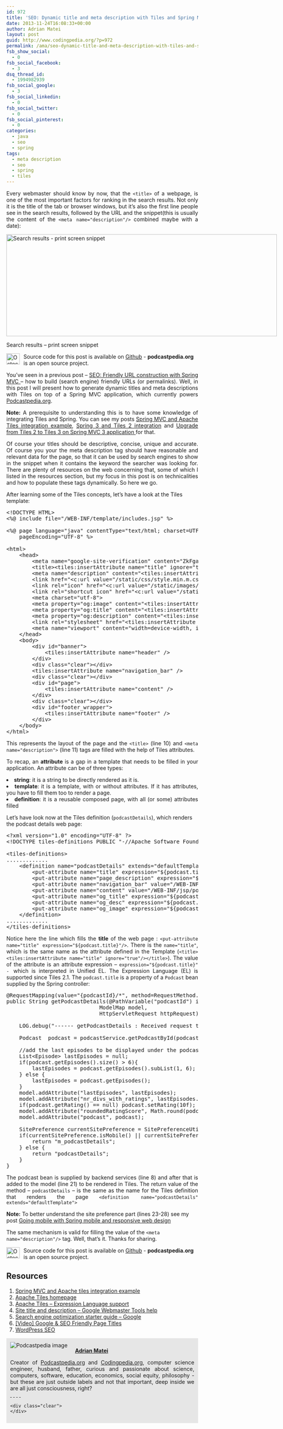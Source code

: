```yaml
---
id: 972
title: 'SEO: Dynamic title and meta description with Tiles and Spring MVC'
date: 2013-11-24T16:08:33+00:00
author: Adrian Matei
layout: post
guid: http://www.codingpedia.org/?p=972
permalink: /ama/seo-dynamic-title-and-meta-description-with-tiles-and-spring-mvc/
fsb_show_social:
  - 0
fsb_social_facebook:
  - 3
dsq_thread_id:
  - 1994982939
fsb_social_google:
  - 3
fsb_social_linkedin:
  - 0
fsb_social_twitter:
  - 0
fsb_social_pinterest:
  - 0
categories:
  - java
  - seo
  - spring
tags:
  - meta description
  - seo
  - spring
  - tiles
---
```

<p style="text-align: justify;">
  Every webmaster should know by now, that the <code>&lt;title&gt;</code> of a webpage, is one of the most important factors for ranking in the search results. Not only it is the title of the tab or browser windows, but it&#8217;s also the first line people see in the search results, followed by the URL and the snippet(this is usually the content of the <code>&lt;meta name="description"/&gt;</code> combined maybe with a date):
</p>

<div id="attachment_959" style="width: 721px" class="wp-caption alignnone">
  <a href="{{site.url}}/images/wp-content/uploads/2013/11/search-results-snippet.png"><img class="size-full wp-image-959" src="{{site.url}}/images/wp-content/uploads/2013/11/search-results-snippet.png" alt="Search results - print screen snippet" width="711" height="268" srcset="{{site.url}}/images/wp-content/uploads/2013/11/search-results-snippet.png 711w, {{site.url}}/images/wp-content/uploads/2013/11/search-results-snippet-300x113.png 300w" sizes="(max-width: 711px) 100vw, 711px" /></a>

  <p class="wp-caption-text">
    Search results &#8211; print screen snippet
  </p>
</div>

<p class="note_normal">
  <img style="float: left; width: 35px; height: 29px; margin-right: 10px;" src="{{site.url}}/images/wp-content/uploads/2015/06/Octocat-smaller.png" alt="Octocat" /> Source code for this post is available on <a href="https://github.com/PodcastpediaOrg/podcastpedia">Github</a> - <b>podcastpedia.org</b> is an open source project.
</p>

<p style="text-align: justify;">
  You&#8217;ve seen in a previous post &#8211; <a title="SEO: Friendly URL construction with Spring MVC" href="http://localhost/wordpress/2013/11/09/seo-friendly-url-construction-with-spring-mvc/" target="_blank">SEO: Friendly URL construction with Spring MVC </a> &#8211; how to build (search engine) friendly URLs (or permalinks). Well, in this post I will present how to generate dynamic titles and meta descriptions with Tiles on top of a Spring MVC application, which currently powers <a title="Podcastpedia.org, knowledge to go" href="http://www.podcastpedia.org" target="_blank">Podcastpedia.org</a>.
</p>

<p style="text-align: justify;">
  <!--more-->
</p>

<p class="note_normal" style="text-align: justify;">
  <strong>Note:</strong> A prerequisite to understanding this is to have some knowledge of integrating Tiles and Spring. You can see my posts <a title="Spring MVC and Apache Tiles integration example" href="http://www.codingpedia.org/ama/spring-mvc-and-apache-tiles-integration-example/" target="_blank">Spring MVC and Apache Tiles integration example</a>, <a title="Spring 3 and Tiles 2 integration" href="http://www.codingpedia.org/ama/spring-3-and-tiles-2-integration/" target="_blank">Spring 3 and Tiles 2 integration</a> and <a title="Upgrade from Tiles 2 to Tiles 3 on Spring MVC 3 application" href="http://www.codingpedia.org/ama/upgrade-from-tiles-2-to-tiles-3-on-spring-mvc-3-application/#more-931" target="_blank">Upgrade from Tiles 2 to Tiles 3 on Spring MVC 3 application </a>for that.
</p>

<p style="text-align: justify;">
  Of course your titles should be descriptive, concise, unique and accurate. Of course you your the meta description tag should have reasonable and relevant data for the page, so that it can be used by search engines to show in the snippet when it contains the keyword the searcher was looking for. There are plenty of resources on the web concerning that, some of which I listed in the resources section, but my focus in this post is on technicalities and how to populate these tags dynamically. So here we go.
</p>

After learning some of the Tiles concepts, let&#8217;s have a look at the Tiles template:

<pre class="lang:default mark:10,11 decode:true" title="Tiles template file ">&lt;!DOCTYPE HTML&gt;
&lt;%@ include file="/WEB-INF/template/includes.jsp" %&gt;

&lt;%@ page language="java" contentType="text/html; charset=UTF-8"
    pageEncoding="UTF-8" %&gt;

&lt;html&gt;
	&lt;head&gt;
		&lt;meta name="google-site-verification" content="ZkFgaVcUEQ5HhjAA8-LOBUfcOY8Fh2PqiBqvM2xcFk0" /&gt;
		&lt;title&gt;&lt;tiles:insertAttribute name="title" ignore="true"/&gt;&lt;/title&gt;
		&lt;meta name="description" content="&lt;tiles:insertAttribute name="page_description" ignore="true"/&gt;"&gt;
		&lt;link href="&lt;c:url value="/static/css/style.min.m.css?v=1.4"/&gt;" rel="stylesheet" type="text/css"/&gt;
		&lt;link rel="icon" href="&lt;c:url value="/static/images/favicon.ico"/&gt;" type="image/x-icon" /&gt;
		&lt;link rel="shortcut icon" href="&lt;c:url value="/static/images/favicon.ico"/&gt;" type="image/x-icon" /&gt;
		&lt;meta charset="utf-8"&gt;
		&lt;meta property="og:image" content="&lt;tiles:insertAttribute name="og_image" ignore="true"/&gt;" /&gt;
		&lt;meta property="og:title" content="&lt;tiles:insertAttribute name="og_title" ignore="true"/&gt;" /&gt;
		&lt;meta property="og:description" content="&lt;tiles:insertAttribute name="og_desc" ignore="true"/&gt;"/&gt;
		&lt;link rel="stylesheet" href="&lt;tiles:insertAttribute name="jquery_ui_css" ignore="true"/&gt;" /&gt;
		&lt;meta name="viewport" content="width=device-width, initial-scale=1.0"&gt;				 				
	&lt;/head&gt;
    &lt;body&gt;
    	&lt;div id="banner"&gt;			
			&lt;tiles:insertAttribute name="header" /&gt;
		&lt;/div&gt;
		&lt;div class="clear"&gt;&lt;/div&gt;
		&lt;tiles:insertAttribute name="navigation_bar" /&gt;
		&lt;div class="clear"&gt;&lt;/div&gt;			
		&lt;div id="page"&gt;
			&lt;tiles:insertAttribute name="content" /&gt;
		&lt;/div&gt;		
		&lt;div class="clear"&gt;&lt;/div&gt;
		&lt;div id="footer_wrapper"&gt;
			&lt;tiles:insertAttribute name="footer" /&gt;
		&lt;/div&gt;			
	&lt;/body&gt;
&lt;/html&gt;</pre>

<p style="text-align: justify;">
  This represents the layout of the page and the <code>&lt;title&gt;</code> (line 10) and <code>&lt;meta name="description"&gt;</code> (line 11) tags are filled with the help of Tiles attributes.
</p>

<p style="text-align: justify;">
  To recap, an <b>attribute</b> is a gap in a template that needs to be filled in your application. An attribute can be of three types:
</p>

<li style="text-align: justify;">
  <b>string</b>: it is a string to be directly rendered as it is.
</li>
<li style="text-align: justify;">
  <b>template</b>: it is a template, with or without attributes. If it has attributes, you have to fill them too to render a page.
</li>
<li style="text-align: justify;">
  <b>definition</b>: it is a reusable composed page, with all (or some) attributes filled
</li>

Let&#8217;s have look now at the Tiles definition (`podcastDetails`), which renders the podcast details web page:

<pre class="lang:default mark:7,8 decode:true" title="Tiles configuration file">&lt;?xml version="1.0" encoding="UTF-8" ?&gt;
&lt;!DOCTYPE tiles-definitions PUBLIC "-//Apache Software Foundation//DTD Tiles Configuration 3.0//EN" "http://tiles.apache.org/dtds/tiles-config_3_0.dtd"&gt;

&lt;tiles-definitions&gt;  
.............	  
    &lt;definition name="podcastDetails" extends="defaultTemplate"&gt;
    	&lt;put-attribute name="title" expression="${podcast.title}"/&gt;
 	    &lt;put-attribute name="page_description" expression="${podcast.description}"/&gt;
    	&lt;put-attribute name="navigation_bar" value="/WEB-INF/jsp/navigation_bar/podcast_details_navigation_bar.jsp" /&gt;
    	&lt;put-attribute name="content" value="/WEB-INF/jsp/podcastDetails.jsp"/&gt;
    	&lt;put-attribute name="og_title" expression="${podcast.title}"/&gt;
 	    &lt;put-attribute name="og_desc" expression="${podcast.description}"/&gt;
 	    &lt;put-attribute name="og_image" expression="${podcast.urlOfImageToDisplay}"/&gt; 	      	        	
    &lt;/definition&gt;
.............
&lt;/tiles-definitions&gt;</pre>

<p style="text-align: justify;">
  Notice here the line which fills the <strong>title</strong> of the web page : <code>&lt;put-attribute name="title" expression="${podcast.title}"/&gt;</code>. There is the <code>name="title"</code>, which is the same name as the attribute defined in the Template (<code>&lt;title&gt;&lt;tiles:insertAttribute name="title" ignore="true"/&gt;&lt;/title&gt;</code>). The value of the attribute is an attribute expression &#8211; <code>expression="${podcast.title}" - </code>which is interpreted in Unified EL. The Expression Language (EL) is supported since Tiles 2.1. The <code>podcast.title</code> is a property of a <code>Podcast</code> bean supplied by the Spring controller:
</p>

<pre class="lang:java mark:8,21,27 decode:true" title="Spring controller handling podcast details requests">@RequestMapping(value="{podcastId}/*", method=RequestMethod.GET)
public String getPodcastDetails(@PathVariable("podcastId") int podcastId,
							 ModelMap model,
							 HttpServletRequest httpRequest) throws BusinessException{

	LOG.debug("------ getPodcastDetails : Received request to show details for podcast id "	+ podcastId + " ------");

	Podcast  podcast = podcastService.getPodcastById(podcastId);

	//add the last episodes to be displayed under the podcast metadata
	List&lt;Episode&gt; lastEpisodes = null;
	if(podcast.getEpisodes().size() &gt; 6){
		lastEpisodes = podcast.getEpisodes().subList(1, 6);
	} else {
		lastEpisodes = podcast.getEpisodes();
	}
	model.addAttribute("lastEpisodes", lastEpisodes);	  		
	model.addAttribute("nr_divs_with_ratings", lastEpisodes.size());
	if(podcast.getRating() == null) podcast.setRating(10f);
	model.addAttribute("roundedRatingScore", Math.round(podcast.getRating()));
	model.addAttribute("podcast", podcast);

	SitePreference currentSitePreference = SitePreferenceUtils.getCurrentSitePreference(httpRequest);
	if(currentSitePreference.isMobile() || currentSitePreference.isTablet()){
		return "m_podcastDetails";					
	} else {
		return "podcastDetails";
	}			
}</pre>

<p style="text-align: justify;">
  The podcast bean is supplied by backend services (line 8) and after that is added to the model (line 21) to be rendered in Tiles. The return value of the method &#8211; <code>podcastDetails</code> &#8211; is the same as the name for the Tiles definition that renders the page <code>&lt;definition name="podcastDetails" extends="defaultTemplate"&gt;</code>
</p>

<p class="note_normal">
  <strong>Note:</strong> To better understand the site preference part (lines 23-28) see my post <a title="Going mobile with Spring mobile and responsive web design" href="http://www.codingpedia.org/ama/going-mobile-with-spring-mobile-and-responsive-web-design/" target="_blank">Going mobile with Spring mobile and responsive web design</a>
</p>

<div id="social_logos_small">
  <p>
    The same mechanism is valid for filling the value of the <code>&lt;meta name="description"/&gt;</code> tag. Well, that&#8217;s it. Thanks for sharing.
  </p>

  <p class="note_normal">
    <img style="float: left; width: 35px; height: 29px; margin-right: 10px;" src="{{site.url}}/images/wp-content/uploads/2015/06/Octocat-smaller.png" alt="Octocat" /> Source code for this post is available on <a href="https://github.com/PodcastpediaOrg/podcastpedia">Github</a> - <b>podcastpedia.org</b> is an open source project.
  </p>
</div>

## Resources

  1. <a title="Spring MVC and Apache Tiles integration example" href="http://www.codingpedia.org/ama/spring-mvc-and-apache-tiles-integration-example/" target="_blank">Spring MVC and Apache tiles integration example</a>
  2. <a title="Apache Tiles Homepage" href="https://tiles.apache.org/" target="_blank">Apache Tiles homepage</a>
  3. <a title="Expression Language support" href="http://tiles.apache.org/framework/tutorial/advanced/el-support.html" target="_blank">Apache Tiles &#8211; Expression Language support</a>
  4. <a title="Site title and description - Google Webmaster tools help" href="https://support.google.com/webmasters/answer/35624?hl=en&ref_topic=2371375" target="_blank">Site title and description &#8211; Google Webmaster Tools help</a>
  5. <a title="Search engine optimization starter guide - Google" href="https://static.googleusercontent.com/media/www.google.com/en//webmasters/docs/search-engine-optimization-starter-guide.pdf" target="_blank">Search engine optimization starter guide &#8211; Google</a>
  6. <a title="[Video] Google & SEO Friendly Page Titles" href="http://www.seobook.com/video-google-seo-friendly-page-titles" target="_blank">[Video] Google & SEO Friendly Page Titles</a>
  7. <a title="WordPress SEO" href="yoast.com/articles/wordpress-seo/" target="_blank">WordPress SEO</a>

<div id="about_author" style="background-color: #e6e6e6; padding: 10px;">
  <img id="author_portrait" style="float: left; margin-right: 20px;" src="{{site.url}}/images/authors/amacoder.png" alt="Podcastpedia image" />

  <p id="about_author_header">
    <strong><a href="http://www.codingpedia.org/author/ama/" target="_blank">Adrian Matei</a></strong>
  </p>

  <div id="author_details" style="text-align: justify;">
    Creator of <a title="Podcastpedia.org, knowledge to go" href="http://www.podcastpedia.org" target="_blank">Podcastpedia.org</a> and <a title="Codingpedia, sharing coding knowledge" href="http://www.codingpedia.org" target="_blank">Codingpedia.org</a>, computer science engineer, husband, father, curious and passionate about science, computers, software, education, economics, social equity, philosophy - but these are just outside labels and not that important, deep inside we are all just consciousness, right?
  </div>

  <div id="follow_social" style="clear: both;">
    <div id="social_logos">
      <a class="icon-googleplus" href="https://plus.google.com/+CodingpediaOrg" target="_blank"> </a> <a class="icon-twitter" href="https://twitter.com/codingpedia" target="_blank"> </a> <a class="icon-facebook" href="https://www.facebook.com/codingpedia" target="_blank"> </a> <a class="icon-linkedin" href="https://www.linkedin.com/company/codingpediaorg" target="_blank"> </a> <a class="icon-github" href="https://github.com/amacoder" target="_blank"> </a>
    </div>

    <div class="clear">
    </div>
  </div>
</div>
